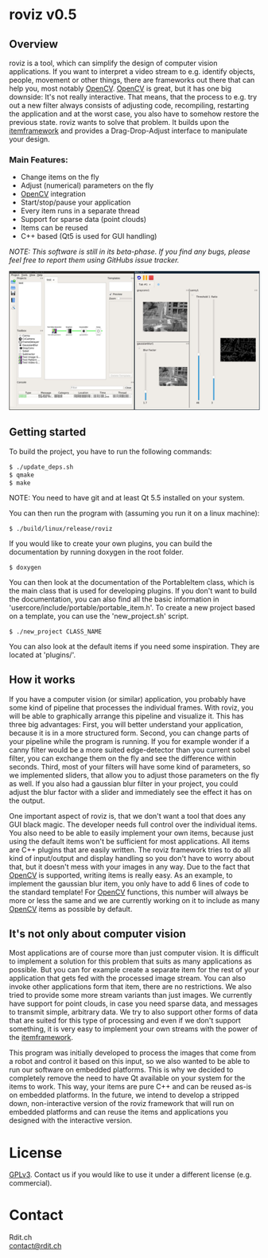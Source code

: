 # roviz v0.5

## Overview

roviz is a tool, which can simplify the design of computer vision applications. If you want to interpret a video stream to e.g. identify objects, people, movement or other things, there are frameworks out there that can help you, most notably [OpenCV](http://opencv.org/). [OpenCV](http://opencv.org/) is great, but it has one big downside: It's not really interactive. That means, that the process to e.g. try out a new filter always consists of adjusting code, recompiling, restarting the application and at the worst case, you also have to somehow restore the previous state. roviz wants to solve that problem. It builds upon the [itemframework](https://github.com/rdit-ch/itemframework) and provides a Drag-Drop-Adjust interface to manipulate your design.

### Main Features:

 * Change items on the fly
 * Adjust (numerical) parameters on the fly
 * [OpenCV](http://opencv.org/) integration
 * Start/stop/pause your application
 * Every item runs in a separate thread
 * Support for sparse data (point clouds)
 * Items can be reused
 * C++ based (Qt5 is used for GUI handling)

_NOTE: This software is still in its beta-phase. If you find any bugs, please feel free to report them using GitHubs issue tracker._

<a href="./screenshot.png"><img src="./screenshot.png" alt="Screenshot of the framework in use" width= "800"/></a>

## Getting started

To build the project, you have to run the following commands:

```
$ ./update_deps.sh
$ qmake
$ make
```

NOTE: You need to have git and at least Qt 5.5 installed on your system.

You can then run the program with (assuming you run it on a linux machine):

```
$ ./build/linux/release/roviz
```

If you would like to create your own plugins, you can build the documentation by running doxygen in the root folder.

```
$ doxygen
```

You can then look at the documentation of the PortableItem class, which is the main class that is used for developing plugins. If you don't want to build the documentation, you can also find all the basic information in 'usercore/include/portable/portable_item.h'. To create a new project based on a template, you can use the 'new_project.sh' script.

```
$ ./new_project CLASS_NAME
```

You can also look at the default items if you need some inspiration. They are located at 'plugins/'.

## How it works

If you have a computer vision (or similar) application, you probably have some kind of pipeline that processes the individual frames. With roviz, you will be able to graphically arrange this pipeline and visualize it. This has three big advantages: First, you will better understand your application, because it is in a more structured form. Second, you can change parts of your pipeline while the program is running. If you for example wonder if a canny filter would be a more suited edge-detector than you current sobel filter, you can exchange them on the fly and see the difference within seconds. Third, most of your filters will have some kind of parameters, so we implemented sliders, that allow you to adjust those parameters on the fly as well. If you also had a gaussian blur filter in your project, you could adjust the blur factor with a slider and immediately see the effect it has on the output.

One important aspect of roviz is, that we don't want a tool that does any GUI black magic. The developer needs full control over the individual items. You also need to be able to easily implement your own items, because just using the default items won't be sufficient for most applications. All items are C++ plugins that are easily written. The roviz framework tries to do all kind of input/output and display handling so you don't have to worry about that, but it doesn't mess with your images in any way. Due to the fact that [OpenCV](http://opencv.org/) is supported, writing items is really easy. As an example, to implement the gaussian blur item, you only have to add 6 lines of code to the standard template! For [OpenCV](http://opencv.org/) functions, this number will always be more or less the same and we are currently working on it to include as many [OpenCV](http://opencv.org/) items as possible by default.

## It's not only about computer vision

Most applications are of course more than just computer vision. It is difficult to implement a solution for this problem that suits as many applications as possible. But you can for example create a separate item for the rest of your application that gets fed with the processed image stream. You can also invoke other applications form that item, there are no restrictions. We also tried to provide some more stream variants than just images. We currently have support for point clouds, in case you need sparse data, and messages to transmit simple, arbitrary data. We try to also support other forms of data that are suited for this type of processing and even if we don't support something, it is very easy to implement your own streams with the power of the [itemframework](https://github.com/rdit-ch/itemframework).

This program was initially developed to process the images that come from a robot and control it based on this input, so we also wanted to be able to run our software on embedded platforms. This is why we decided to completely remove the need to have Qt available on your system for the items to work. This way, your items are pure C++ and can be reused as-is on embedded platforms. In the future, we intend to develop a stripped down, non-interactive version of the roviz framework that will run on embedded platforms and can reuse the items and applications you designed with the interactive version.

# License

[GPLv3](https://www.gnu.org/licenses/gpl-3.0.de.html). Contact us if you would like to use it under a different license (e.g. commercial).

# Contact

Rdit.ch  
[contact@rdit.ch](mailto:contact@rdit.ch)
